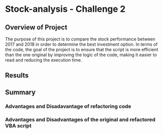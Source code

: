 # Stock-analysis - Challenge 2

## Overview of Project
The purpose of this project is to compare the stock performance between 2017 and 2018 in order to determine the best investment option. In terms of the code, the goal of the project is to ensure that the script is more efficient than the one original by improving the logic of the code, making it easier to read and reducing the execution time. 

## Results

## Summary

### Advantages and Disadavantage of refactoring code

### Advantages and Disadvantages of the original and refactored VBA script
